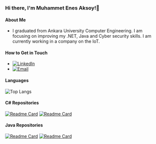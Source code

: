 ### Hi there, I'm Muhammet Enes Aksoy!👋

#### About Me
-  I graduated from Ankara University Computer Engineering. I am focusing on improving my .NET, Java and Cyber security skills. I am currently working in a company on the IoT.

#### How to Get in Touch
- [![LinkedIn](https://img.shields.io/badge/-LinkedIn-blue?style=flat&logo=Linkedin&logoColor=white)][linkedin] 
- [![Email](https://img.shields.io/badge/Email-D14836?style=flat-square&logo=Gmail&logoColor=white)][email]

[linkedin]: https://github.com/muhammet-enes-aksoy/
[email]: mailto:muhammed_enes43@hotmail.com


#### Languages 
![Top Langs](https://github-readme-stats.vercel.app/api/top-langs/?username=muhammet-enes-aksoy&layout=compact&theme=radical) 

#### C# Repositories

[![Readme Card](https://github-readme-stats.vercel.app/api/pin/?username=muhammet-enes-aksoy&show_owner=true&theme=tokyonight&repo=Bank-Management-System)](https://github.com/muhammet-enes-aksoy/Bank-Management-System)
[![Readme Card](https://github-readme-stats.vercel.app/api/pin/?username=muhammet-enes-aksoy&show_owner=true&theme=tokyonight&repo=Book-Store)](https://github.com/muhammet-enes-aksoy/Book-Store)

#### Java Repositories
[![Readme Card](https://github-readme-stats.vercel.app/api/pin/?username=muhammet-enes-aksoy&show_owner=true&theme=tokyonight&repo=Flight-Search-API)](https://github.com/muhammet-enes-aksoy/Flight-Search-API)
[![Readme Card](https://github-readme-stats.vercel.app/api/pin/?username=muhammet-enes-aksoy&show_owner=true&theme=tokyonight&repo=Pool-Automation-System)](https://github.com/muhammet-enes-aksoy/Pool-Automation-System)


